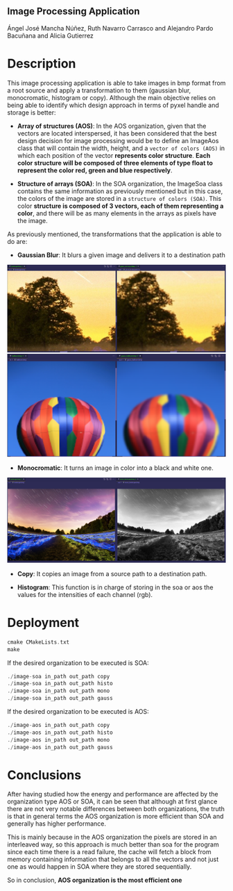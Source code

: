 ## Image Processing Application
Ángel José Mancha Núñez, Ruth Navarro Carrasco and Alejandro Pardo Bacuñana and Alicia Gutierrez

# Description

This image processing application is able to take images in bmp format from a root source and apply a transformation to them (gaussian blur, monocromatic, histogram or copy). Although the main objective relies on being able to identify which design approach in terms of pyxel handle and storage is better:

- **Array of structures (AOS)**: In the AOS organization, given that the vectors are located interspersed, it has been considered that the best design decision for image processing would be to define an ImageAos class that will contain the width, height, and a `vector of colors (AOS)` in which each position of the vector **represents color structure**. **Each color structure will be composed of three elements of type float to represent the color red, green and blue respectively**.

- **Structure of arrays (SOA)**: In the SOA organization, the ImageSoa class contains the same information as previously mentioned but in this case, the colors of the image are stored in a `structure of colors (SOA)`. This color **structure is composed of 3 vectors, each of them representing a color**, and there will be as many elements in the arrays as pixels have the image.


As previously mentioned, the transformations that the application is able to do are:


- **Gaussian Blur**: It blurs a given image and delivers it to a destination path

![visualizador](media/gauss1.png)
![visualizador](media/gauss2.png)

- **Monocromatic**: It turns an image in color into a black and white one.

![visualizador](media/mono1.png)

- **Copy**: It copies an image from a source path to a destination path.

- **Histogram**: This function is in charge of storing in the soa or aos the values for the intensities of each channel (rgb).


# Deployment
```C
cmake CMakeLists.txt
make
```
If the desired organization to be executed is SOA:
```C
./image-soa in_path out_path copy
./image-soa in_path out_path histo
./image-soa in_path out_path mono
./image-soa in_path out_path gauss
```
If the desired organization to be executed is AOS:
```C
./image-aos in_path out_path copy
./image-aos in_path out_path histo
./image-aos in_path out_path mono
./image-aos in_path out_path gauss
```
# Conclusions

After having studied how the energy and performance are affected by the organization type AOS or SOA, it can be seen that although at first glance there are not very notable differences between both organizations, the truth is that in general terms the AOS organization is more efficient than SOA and generally has higher performance. 

This is mainly because in the AOS organization the pixels are stored in an  interleaved way, so this approach is much better than soa for the program since
each time there is a read failure, the cache will fetch a block from memory containing information that belongs to all the vectors and not just one as would happen in SOA where they are stored sequentially.

So in conclusion, **AOS organization is the most efficient one**
